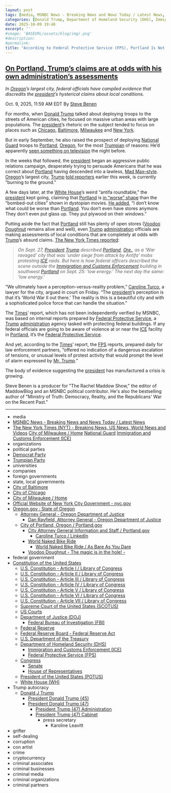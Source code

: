 ```yaml
---
layout: post
tags: [media, MSNBC News - Breaking News and News Today / Latest News, The New York Times (NYT) - Breaking News US News World News and Videos, City of Milwaukee / Home, National Guard, Immigration and Customs Enforcement (ICE), organizations, political parties, Democrat Party, Trumpian Party, universities, companies, foreign governments, state local governments, City of Baltimore, City of Chicago, City of Milwaukee / Home, Official Website of New York City Government - nyc.gov, Oregon.gov  –  State of Oregon, Attorney General - Oregon Department of Justice, Dan Rayfield Attorney General - Oregon Department of Justice, City of Portland Oregon / Portland.gov, City Attorney General Information and Staff / Portland.gov, Caroline Turco / LinkedIn, World Naked Bike Ride, World Naked Bike Ride / As Bare As You Dare, Voodoo Doughnut - The magic is in the hole! -, federal government, Constitution of the United States, U.S. Constitution - Article I / Library of Congress, U.S. Constitution - Article II / Library of Congress, U.S. Constitution - Article III / Library of Congress, U.S. Constitution - Article IV / Library of Congress, U.S. Constitution - Article V / Library of Congress, U.S. Constitution - Article VI / Library of Congress, U.S. Constitution - Article VII / Library of Congress, Supreme Court of the United States (SCOTUS), US Courts, Department of Justice (DOJ), Federal Bureau of Investigation (FBI), Federal Reserve, Federal Reserve Board - Federal Reserve Act, U.S. Department of the Treasury, Department of Homeland Security (DHS), Immigration and Customs Enforcement (ICE), Federal Protective Service (FPS), Congress, Senate, House of Representatives, President of the United States (POTUS), White House (WH), Trump autocracy, Donald J Trump, President Donald Trump (45), President Donald Trump (47), President Trump (47) Administration, President Trump (47) Cabinet, press secretary, Karoline Leavitt, grifter, self-dealing, corruption, con artist, crime, cryptocurrency, criminal associates, criminal businesses, criminal media, criminal organizations, criminal partners]
categories: [Donald Trump, Department of Homeland Security (DHS), Immigration and Customs Enforcementb(ICE), Federal Protective Service (FPS), Portland, Oregon]
date: 2025-10-09 19:48
excerpt: ''
#image: 'BASEURL/assets/blog/img/.png'
#description:
#permalink:
title: "According to Federal Protective Service (FPS), Portland Is Not On Gire"
---
```



## [On Portland, Trump’s claims are at odds with his own administration’s assessments](https://www.msnbc.com/rachel-maddow-show/maddowblog/portland-trump-claims-are-odds-administrations-assessments-rcna236660)

*In [Oregon](https://www.oregon.gov/)’s largest city, federal officials have compiled evidence that discredits the [president](https://www.whitehouse.gov/)’s hysterical claims about local conditions.*

Oct. 9, 2025, 11:59 AM EDT
By [Steve Benen](https://www.msnbc.com/author/steve-benen-ncpn433601)

For months, when [Donald Trump](https://www.donaldjtrump.com/) talked about deploying troops to the streets of American cities, he focused on massive urban areas with large populations. The [president](https://www.whitehouse.gov/)’s rhetoric on the subject tended to focus on places such as [Chicago](https://www.chicago.gov/), [Baltimore](https://www.baltimorecity.gov/), [Milwaukee](https://city.milwaukee.gov/home) and [New York](https://www.nyc.gov/).

But in early September, he also raised the prospect of deploying [National Guard](https://www.nationalguard.mil/) troops to [Portland](https://www.portland.gov/), [Oregon](https://www.oregon.gov/), for the most [Trumpian](https://www.donaldjtrump.com/) of reasons: He’d apparently [seen something on television](https://bsky.app/profile/atrupar.com/post/3ly4mvlitny2i) the night before.

In the weeks that followed, the [president](https://www.whitehouse.gov/) began an aggressive public relations campaign, desperately trying to persuade Americans that he was correct about [Portland](https://www.portland.gov/) having descended into a lawless, [Mad Max–style](https://newhumanist.org.uk/articles/4918/mad-max-and-the-function-of-cinematic-dystopia). [Oregon](https://www.oregon.gov/)’s largest city, [Trump](https://www.donaldjtrump.com/) [told reporters](https://www.msnbc.com/rachel-maddow-show/maddowblog/trump-tries-fails-circumvent-court-ruling-unnecessary-portland-troop-d-rcna235843) earlier this week, is currently “burning to the ground.”

A few days later, at the [White House](https://www.whitehouse.gov/)’s weird “antifa roundtable,” the [president](https://www.whitehouse.gov/) kept going, claiming that [Portland](https://www.portland.gov/) is [in “worse” shape](https://bsky.app/profile/atrupar.com/post/3m2pgyaisds2t) than the “bombed-out cities” shown in dystopian movies. [He added](https://bsky.app/profile/atrupar.com/post/3m2ph7zr3f42e), “I don’t know what could be worse than [Portland](https://www.portland.gov/). You don’t even have stores anymore. They don’t even put glass up. They put plywood on their windows.”

Putting aside the fact that [Portland](https://www.portland.gov/) still has plenty of open stores ([Voodoo Doughnut](https://www.voodoodoughnut.com/) remains alive and well), even [Trump](https://www.donaldjtrump.com/) [administration](https://www.whitehouse.gov/administration/) officials are making assessments of local conditions that are completely at odds with [Trump](https://www.donaldjtrump.com/)’s absurd claims. [The New York Times reported](https://www.nytimes.com/2025/10/08/us/politics/trump-portland-troops.html):

> *On Sept. 27, [President](https://www.whitehouse.gov/) [Trump](https://www.donaldjtrump.com/) described [Portland](https://www.portland.gov/), [Ore.](https://www.oregon.gov/), as a ‘War ravaged’ city that was ‘under siege from attack by Antifa’ mobs protesting [ICE](https://www.ice.gov/) raids. But here is how federal officers described the scene outside the [Immigration and Customs Enforcement](https://www.ice.gov/) building in southwest [Portland](https://www.portland.gov/) on Sept. 25: ‘low energy.’ The next day the same: ‘low energy.’*

“We ultimately have a perception-versus-reality problem,” [Caroline Turco](https://www.portland.gov/attorney/general-information-and-staff), a lawyer for the city, argued in court on Friday. “The [president](https://www.whitehouse.gov/)’s perception is that it’s ‘World War II out there.’ The reality is this is a beautiful city and with a sophisticated police force that can handle the situation.”

The [Times](https://www.nytimes.com/)’ report, which has not been independently verified by MSNBC, was based on internal reports prepared by [Federal Protective Service](https://www.dhs.gov/federal-protective-service), a [Trump](https://www.donaldjtrump.com/) [administration](https://www.whitehouse.gov/administration/) agency tasked with protecting federal buildings. If any federal officials are going to be aware of violence at or near the [ICE](https://www.ice.gov/) facility in [Portland](https://www.portland.gov/), it’s the [Federal Protective Service](https://www.dhs.gov/federal-protective-service).

And yet, according to the [Times](https://www.nytimes.com/)’ report, the [FPS](https://www.dhs.gov/federal-protective-service) reports, prepared daily for law enforcement partners, “offered no indication of a dangerous escalation of tensions, or unusual levels of protest activity that would prompt the level of alarm expressed by [Mr. Trump](https://www.donaldjtrump.com/).”

The body of evidence suggesting the [president](https://www.whitehouse.gov/) has manufactured a crisis is growing.

Steve Benen is a producer for "The Rachel Maddow Show," the editor of MaddowBlog and an MSNBC political contributor. He's also the bestselling author of "Ministry of Truth: Democracy, Reality, and the Republicans' War on the Recent Past."




----
- media
- [MSNBC News - Breaking News and News Today / Latest News](https://www.msnbc.com/)
- [The New York Times (NYT) - Breaking News, US News, World News and Videos](https://www.nytimes.com/)
[City of Milwaukee / Home](https://city.milwaukee.gov/home)
[National Guard](https://www.nationalguard.mil/)
[Immigration and Customs Enforcement (ICE)](https://www.ice.gov/)
- organizations
- political parties
- [Democrat Party](https://www.democrats.org/)
- [Trumpian Party](https://www.gop.com/)
- universities
- companies
- foreign governments
- state, local governments 
- [City of Baltimore](https://www.baltimorecity.gov/)
- [City of Chicago](https://www.chicago.gov/city/en.html)
- [City of Milwaukee / Home](https://city.milwaukee.gov/home)
- [Official Website of New York City Government - nyc.gov](https://www.nyc.gov/main)
- [Oregon.gov : State of Oregon](https://www.oregon.gov/Pages/index.aspx)
    - [Attorney General - Oregon Department of Justice](https://www.doj.state.or.us/)
        - [Dan Rayfield, Attorney General - Oregon Department of Justice](https://www.doj.state.or.us/oregon-department-of-justice/office-of-the-attorney-general/attorney-general-dan-rayfield/)
    - [City of Portland, Oregon / Portland.gov](https://www.portland.gov/)
        - [City Attorney General Information and Staff / Portland.gov](https://www.portland.gov/attorney/general-information-and-staff)
            - [Caroline Turco / LinkedIn](https://www.linkedin.com/in/caroline-turco-6b8937ab/)
        - [World Naked Bike Ride](https://www.travelportland.com/events/naked-bike-ride/)
            - [World Naked Bike Ride / As Bare As You Dare](https://pdxwnbr.org/)
        - [Voodoo Doughnut - The magic is in the hole! -](https://www.voodoodoughnut.com/)
- federal government
- [Constitution of the United States](https://constitution.congress.gov/constitution/)
    - [U.S. Constitution - Article I / Library of Congress](https://constitution.congress.gov/constitution/article-1/)
    - [U.S. Constitution - Article II / Library of Congress](https://constitution.congress.gov/constitution/article-2/)
    - [U.S. Constitution - Article III / Library of Congress](https://constitution.congress.gov/constitution/article-3/)
    - [U.S. Constitution - Article IV / Library of Congress](https://constitution.congress.gov/constitution/article-4/)
    - [U.S. Constitution - Article V / Library of Congress](https://constitution.congress.gov/constitution/article-5/)
    - [U.S. Constitution - Article VI / Library of Congress](https://constitution.congress.gov/constitution/article-6/)
    - [U.S. Constitution - Article VII / Library of Congress](https://constitution.congress.gov/constitution/article-7/)
    - [Supreme Court of the United States (SCOTUS)](https://www.supremecourt.gov/)
    - [US Courts](https://www.uscourts.gov/)
    - [Department of Justice (DOJ)](https://www.justice.gov/)
        - [Federal Bureau of Investigation (FBI)](https://www.fbi.gov/)
    - [Federal Reserve](https://www.federalreserve.gov/)
    - [Federal Reserve Board - Federal Reserve Act](https://www.federalreserve.gov/aboutthefed/fract.htm)
    - [U.S. Department of the Treasury](https://home.treasury.gov/)
    - [Department of Homeland Security (DHS)](https://www.dhs.gov/)
        - [Immigration and Customs Enforcement (ICE)](https://www.ice.gov/)
        - [Federal Protective Service (FPS)](https://www.dhs.gov/topic/federal-protective-service)
    - [Congress](https://www.congress.gov/)
        - [Senate](https://www.senate.gov/)
        - [House of Representatives](https://www.house.gov/)
     - [President of the United States (POTUS)](https://www.whitehouse.gov/)
    - [White House (WH)](https://www.whitehouse.gov/)
- Trump autocracy
    - [Donald J Trump](https://www.donaldjtrump.com/)
        - [President Donald Trump (45)](https://trumpwhitehouse.archives.gov/)
        - [President Donald Trump (47)](https://www.whitehouse.gov/administration/donald-j-trump/)
            - [President Trump (47) Administration](https://www.whitehouse.gov/administration/)
            - [President Trump (47) Cabinet](https://www.whitehouse.gov/administration/the-cabinet/)
                - press secretary
                    - Karoline Leavitt
- grifter
- self-dealing
- corruption
- con artist
- crime
- cryptocurrency
- criminal associates
- criminal businesses
- criminal media
- criminal organizations
- criminal partners